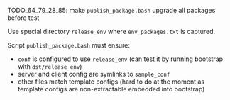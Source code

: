 
TODO_64_79_28_85: make `publish_package.bash` upgrade all packages before test

Use special directory `release_env` where `env_packages.txt` is captured.

Script `publish_package.bash` must ensure:
*   `conf` is configured to use `release_env` (can test it by running bootstrap with `dst/release_env`)
*   server and client config are symlinks to `sample_conf`
*   other files match template configs (hard to do at the moment as template configs are non-extractable embedded into bootstrap)

